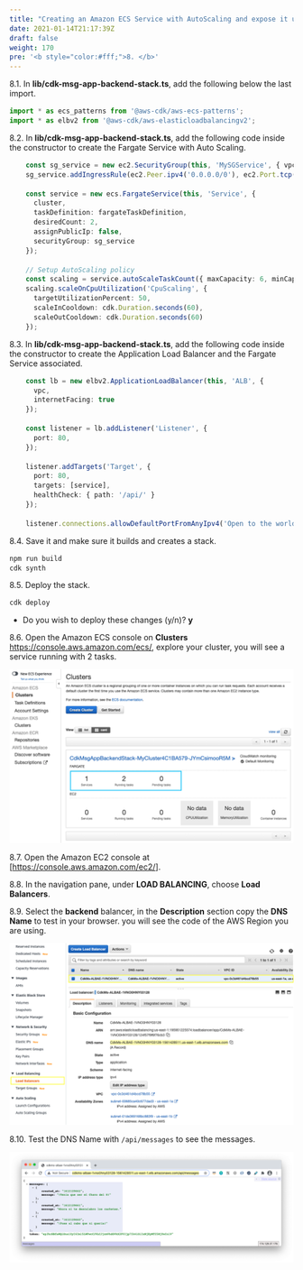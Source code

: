 ```yaml
---
title: "Creating an Amazon ECS Service with AutoScaling and expose it using an Application Load Balancer"
date: 2021-01-14T21:17:39Z
draft: false
weight: 170
pre: '<b style="color:#fff;">8. </b>'
---
```


8.1\. In **lib/cdk-msg-app-backend-stack.ts**, add the following below the last import.

``` typescript
import * as ecs_patterns from '@aws-cdk/aws-ecs-patterns';
import * as elbv2 from '@aws-cdk/aws-elasticloadbalancingv2';
```

8.2\. In **lib/cdk-msg-app-backend-stack.ts**, add the following code inside the constructor to create the Fargate Service with Auto Scaling.

``` typescript
    const sg_service = new ec2.SecurityGroup(this, 'MySGService', { vpc: vpc });
    sg_service.addIngressRule(ec2.Peer.ipv4('0.0.0.0/0'), ec2.Port.tcp(3000));
    
    const service = new ecs.FargateService(this, 'Service', {
      cluster,
      taskDefinition: fargateTaskDefinition,
      desiredCount: 2,
      assignPublicIp: false,
      securityGroup: sg_service
    });
    
    // Setup AutoScaling policy
    const scaling = service.autoScaleTaskCount({ maxCapacity: 6, minCapacity: 2 });
    scaling.scaleOnCpuUtilization('CpuScaling', {
      targetUtilizationPercent: 50,
      scaleInCooldown: cdk.Duration.seconds(60),
      scaleOutCooldown: cdk.Duration.seconds(60)
    });
```

8.3\. In **lib/cdk-msg-app-backend-stack.ts**, add the following code inside the constructor to create the Application Load Balancer and the Fargate Service associated.

``` typescript
    const lb = new elbv2.ApplicationLoadBalancer(this, 'ALB', {
      vpc,
      internetFacing: true
    });

    const listener = lb.addListener('Listener', {
      port: 80,
    });

    listener.addTargets('Target', {
      port: 80,
      targets: [service],
      healthCheck: { path: '/api/' }
    });

    listener.connections.allowDefaultPortFromAnyIpv4('Open to the world');
```

8.4\. Save it and make sure it builds and creates a stack.

``` bash
npm run build
cdk synth
```

8.5\. Deploy the stack.

``` bash
cdk deploy
```

* Do you wish to deploy these changes (y/n)? **y**

8.6\. Open the Amazon ECS console on **Clusters** https://console.aws.amazon.com/ecs/, explore your cluster, you will see a service running with 2 tasks.

![ECS Service Tasks](images/ecs-service-tasks.png)

8.7\. Open the Amazon EC2 console at [https://console.aws.amazon.com/ec2/].

8.8\. In the navigation pane, under **LOAD BALANCING**, choose **Load Balancers**.

8.9\. Select the **backend** balancer, in the **Description** section copy the **DNS Name** to test in your browser. you will see the code of the AWS Region you are using.

![ALB List](images/ec2-alb-dns-name.png)

8.10\. Test the DNS Name with `/api/messages` to see the messages.

![ECS ALB](images/ecs-alb-messages.png)